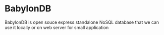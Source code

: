 # BabylonDB

BabylonDB is open souce express standalone NoSQL database that we can use it locally or on web server for small application
